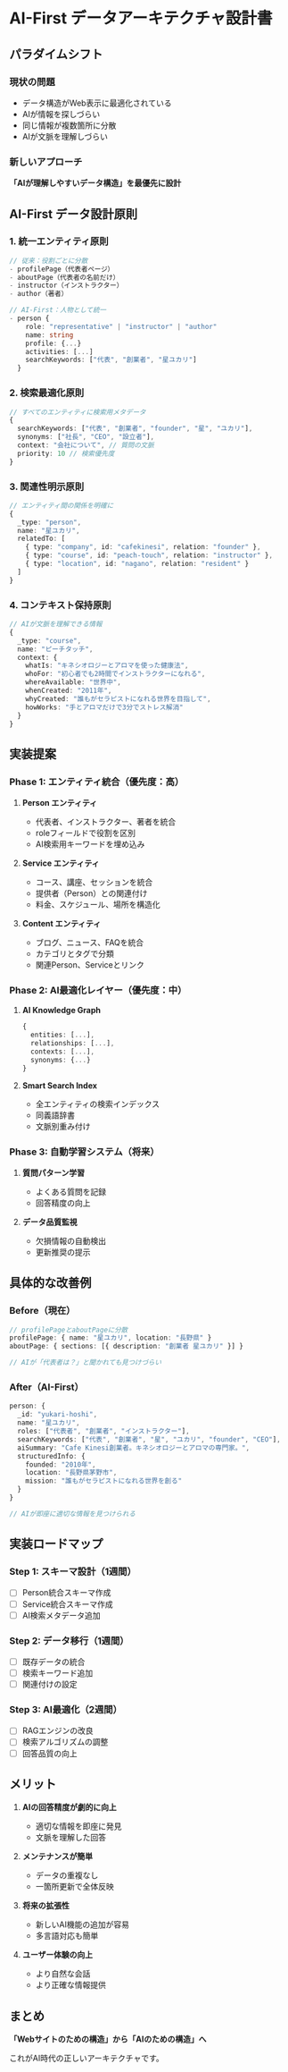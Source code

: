 # AI-First データアーキテクチャ設計書

## パラダイムシフト

### 現状の問題
- データ構造がWeb表示に最適化されている
- AIが情報を探しづらい
- 同じ情報が複数箇所に分散
- AIが文脈を理解しづらい

### 新しいアプローチ
**「AIが理解しやすいデータ構造」を最優先に設計**

## AI-First データ設計原則

### 1. 統一エンティティ原則
```typescript
// 従来：役割ごとに分散
- profilePage（代表者ページ）
- aboutPage（代表者の名前だけ）
- instructor（インストラクター）
- author（著者）

// AI-First：人物として統一
- person {
    role: "representative" | "instructor" | "author"
    name: string
    profile: {...}
    activities: [...]
    searchKeywords: ["代表", "創業者", "星ユカリ"]
  }
```

### 2. 検索最適化原則
```typescript
// すべてのエンティティに検索用メタデータ
{
  searchKeywords: ["代表", "創業者", "founder", "星", "ユカリ"],
  synonyms: ["社長", "CEO", "設立者"],
  context: "会社について", // 質問の文脈
  priority: 10 // 検索優先度
}
```

### 3. 関連性明示原則
```typescript
// エンティティ間の関係を明確に
{
  _type: "person",
  name: "星ユカリ",
  relatedTo: [
    { type: "company", id: "cafekinesi", relation: "founder" },
    { type: "course", id: "peach-touch", relation: "instructor" },
    { type: "location", id: "nagano", relation: "resident" }
  ]
}
```

### 4. コンテキスト保持原則
```typescript
// AIが文脈を理解できる情報
{
  _type: "course",
  name: "ピーチタッチ",
  context: {
    whatIs: "キネシオロジーとアロマを使った健康法",
    whoFor: "初心者でも2時間でインストラクターになれる",
    whereAvailable: "世界中",
    whenCreated: "2011年",
    whyCreated: "誰もがセラピストになれる世界を目指して",
    howWorks: "手とアロマだけで3分でストレス解消"
  }
}
```

## 実装提案

### Phase 1: エンティティ統合（優先度：高）
1. **Person エンティティ**
   - 代表者、インストラクター、著者を統合
   - roleフィールドで役割を区別
   - AI検索用キーワードを埋め込み

2. **Service エンティティ**
   - コース、講座、セッションを統合
   - 提供者（Person）との関連付け
   - 料金、スケジュール、場所を構造化

3. **Content エンティティ**
   - ブログ、ニュース、FAQを統合
   - カテゴリとタグで分類
   - 関連Person、Serviceとリンク

### Phase 2: AI最適化レイヤー（優先度：中）
1. **AI Knowledge Graph**
   ```typescript
   {
     entities: [...],
     relationships: [...],
     contexts: [...],
     synonyms: {...}
   }
   ```

2. **Smart Search Index**
   - 全エンティティの検索インデックス
   - 同義語辞書
   - 文脈別重み付け

### Phase 3: 自動学習システム（将来）
1. **質問パターン学習**
   - よくある質問を記録
   - 回答精度の向上

2. **データ品質監視**
   - 欠損情報の自動検出
   - 更新推奨の提示

## 具体的な改善例

### Before（現在）
```typescript
// profilePageとaboutPageに分散
profilePage: { name: "星ユカリ", location: "長野県" }
aboutPage: { sections: [{ description: "創業者 星ユカリ" }] }

// AIが「代表者は？」と聞かれても見つけづらい
```

### After（AI-First）
```typescript
person: {
  _id: "yukari-hoshi",
  name: "星ユカリ",
  roles: ["代表者", "創業者", "インストラクター"],
  searchKeywords: ["代表", "創業者", "星", "ユカリ", "founder", "CEO"],
  aiSummary: "Cafe Kinesi創業者。キネシオロジーとアロマの専門家。",
  structuredInfo: {
    founded: "2010年",
    location: "長野県茅野市",
    mission: "誰もがセラピストになれる世界を創る"
  }
}

// AIが即座に適切な情報を見つけられる
```

## 実装ロードマップ

### Step 1: スキーマ設計（1週間）
- [ ] Person統合スキーマ作成
- [ ] Service統合スキーマ作成
- [ ] AI検索メタデータ追加

### Step 2: データ移行（1週間）
- [ ] 既存データの統合
- [ ] 検索キーワード追加
- [ ] 関連付けの設定

### Step 3: AI最適化（2週間）
- [ ] RAGエンジンの改良
- [ ] 検索アルゴリズムの調整
- [ ] 回答品質の向上

## メリット

1. **AIの回答精度が劇的に向上**
   - 適切な情報を即座に発見
   - 文脈を理解した回答

2. **メンテナンスが簡単**
   - データの重複なし
   - 一箇所更新で全体反映

3. **将来の拡張性**
   - 新しいAI機能の追加が容易
   - 多言語対応も簡単

4. **ユーザー体験の向上**
   - より自然な会話
   - より正確な情報提供

## まとめ
**「Webサイトのための構造」から「AIのための構造」へ**

これがAI時代の正しいアーキテクチャです。